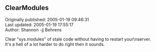 ## ClearModules  
Originally published: 2005-01-19 09:46:31  
Last updated: 2005-01-19 17:55:17  
Author: Shannon -jj Behrens  
  
Clear "sys.modules" of stale code without having to restart your\nserver.  It's a hell of a lot harder to do right then it sounds.